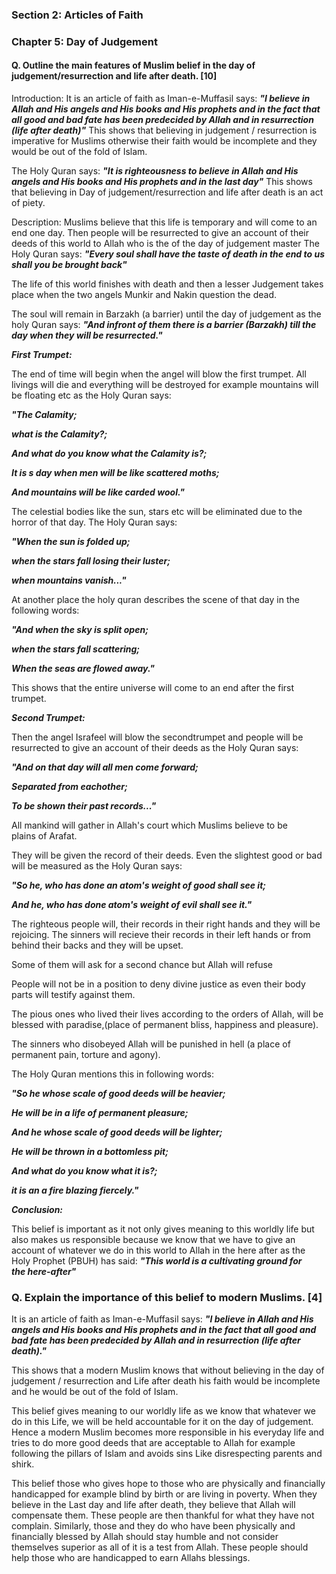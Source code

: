 ### Section 2: Articles of Faith
### Chapter 5: Day of Judgement
#### Q. Outline the main features of Muslim belief in the day of judgement/resurrection and life after death. [10]
Introduction:
It is an article of faith as Iman-e-Muffasil says:
***"I believe in Allah and His angels and His books and His prophets and in the fact that all good and bad fate has been predecided by Allah and in resurrection (life after death)"***
This shows that believing in judgement / resurrection is imperative for  Muslims otherwise their faith would be incomplete and they would be out of the fold of Islam.

The Holy Quran
says:
***"It is righteousness to believe in Allah and His angels and His books and His prophets and in the last day"***
This shows that believing in Day of judgement/resurrection and life after death is an act of piety.

Description:
Muslims believe that this life is temporary and will come to an end one day. Then people will be resurrected to give an account of their deeds of this world to Allah who is the of the day of judgement master
The Holy Quran says:
***"Every soul shall have the taste of death in the end to us shall you be brought back"***

The life of this world finishes with death and then a lesser Judgement takes place when the two angels Munkir and Nakin question the dead.

The soul will remain in Barzakh (a barrier) until the day of judgement as the holy Quran says:
***"And infront of them there is a barrier (Barzakh) till the day when they will be resurrected."***

***First Trumpet:*** 

The end of time will begin when the angel
will blow the first trumpet. All livings will die and everything will be destroyed for example mountains will be floating etc
as the Holy Quran says:

***"The Calamity;***

***what is the Calamity?;***

***And what do you know what the Calamity is?;***

***It is s day when men will be like scattered moths;***

***And mountains will be like carded wool."***

The celestial bodies like the sun, stars etc will be eliminated due to the horror of that day. The Holy Quran says:

***"When the sun is folded up;***

***when the stars fall losing their 
luster;***

***when mountains vanish..."***

At another place the holy quran describes the scene of that day in the following words:

***"And when the sky is split open;***

***when the stars fall scattering;***

***When the seas are flowed away."***

This shows that the entire universe will come to an end after the first trumpet.

***Second Trumpet:***

Then the angel Israfeel will blow the secondtrumpet and people will be resurrected to give an account of their deeds as the Holy Quran says:

***"And on that day will all men come forward;***

***Separated from eachother;***

***To be shown their past records..."***

All mankind will gather in Allah's court which Muslims believe to be plains of Arafat.

They will be given the record of their deeds. Even the slightest good or bad will be measured as the Holy Quran says:

***"So he, who has done an atom's weight of good shall see it;***

***And he, who has done atom's weight of evil shall see it."***

The righteous people will, their records in their right hands and they will be rejoicing. The sinners will recieve their records in their left hands or from behind their backs and they will be upset.

Some of them will ask for a second chance
but Allah will refuse

People will not be in a position to deny divine justice as even their body parts will testify against them.

The pious ones who lived their lives according to the orders of Allah, will be blessed with paradise,(place of permanent bliss, happiness and pleasure).

The sinners who disobeyed Allah will be punished in hell (a place of permanent pain, torture and agony).

The Holy Quran mentions this in following words:

***"So he whose scale of good deeds will be heavier;***

***He will be in a life of permanent pleasure;***

***And he whose scale of good deeds will be lighter;***

***He will be thrown in a bottomless pit;***

***And what do you know what it is?;*** 

***it is an a fire blazing fiercely."***


***Conclusion:***

This belief is important as it not only gives meaning to this worldly life but also makes us responsible because we know that we have to give an account of whatever we do in this world to Allah in the here after as the Holy Prophet (PBUH) has said:
***"This world is a cultivating ground for the here-after"***

### Q. Explain the importance of this belief to modern Muslims. [4]

It is an article of faith as Iman-e-Muffasil says:
***"I believe in Allah and His angels and His books and His prophets and in the fact that all good and bad fate has been predecided by Allah and in resurrection (life after death)."***

This shows that a modern Muslim knows that
without believing in the day of judgement / resurrection and Life after death his faith would be incomplete and he would be out of the fold of Islam.

This belief gives meaning to our worldly life as we know that whatever we do in this Life, we will be held accountable for it on the day of judgement. Hence a modern Muslim becomes more responsible in his everyday life and tries to do
more good deeds that are acceptable to
Allah for example following the pillars of Islam and avoids sins Like disrespecting parents and shirk.

This belief those who gives hope to those who are physically and financially handicapped for example blind by birth or are living in poverty. When they believe in the Last day and life after death, they believe that Allah will compensate them. These people are then thankful for what they have not complain. Similarly, those and they do who have been physically and financially blessed by Allah should stay humble and not consider themselves superior as all of it is
a test from Allah. These people should help those who are handicapped to earn
Allahs blessings.

